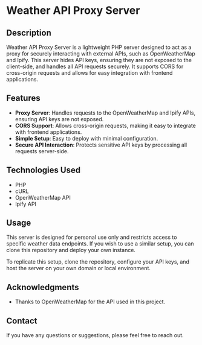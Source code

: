 # Weather API Proxy Server

## Description

Weather API Proxy Server is a lightweight PHP server designed to act as a proxy for securely interacting with external APIs, such as OpenWeatherMap and Ipify. This server hides API keys, ensuring they are not exposed to the client-side, and handles all API requests securely. It supports CORS for cross-origin requests and allows for easy integration with frontend applications.

## Features

- **Proxy Server**: Handles requests to the OpenWeatherMap and Ipify APIs, ensuring API keys are not exposed.
- **CORS Support**: Allows cross-origin requests, making it easy to integrate with frontend applications.
- **Simple Setup**: Easy to deploy with minimal configuration.
- **Secure API Interaction**: Protects sensitive API keys by processing all requests server-side.

## Technologies Used

- PHP
- cURL
- OpenWeatherMap API
- Ipify API

## Usage

This server is designed for personal use only and restricts access to specific weather data endpoints. If you wish to use a similar setup, you can clone this repository and deploy your own instance.

To replicate this setup, clone the repository, configure your API keys, and host the server on your own domain or local environment.

## Acknowledgments

- Thanks to OpenWeatherMap for the API used in this project.

## Contact

If you have any questions or suggestions, please feel free to reach out.
